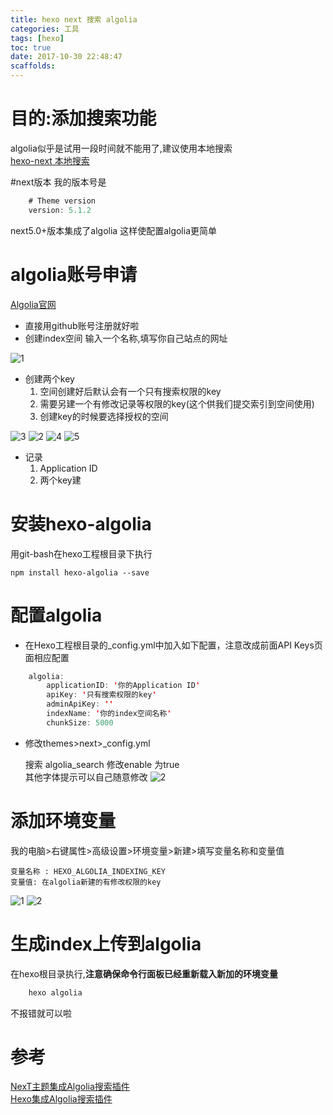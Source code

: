 ```yaml
---
title: hexo next 搜索 algolia
categories: 工具
tags: [hexo]
toc: true
date: 2017-10-30 22:48:47
scaffolds:
---
```

# 目的:添加搜索功能
algolia似乎是试用一段时间就不能用了,建议使用本地搜索  
[hexo-next 本地搜索](/2017/11/14/hexo-next-%E6%9C%AC%E5%9C%B0%E6%90%9C%E7%B4%A2/#more)  

#next版本
我的版本号是
```java
    # Theme version
    version: 5.1.2
```
next5.0+版本集成了algolia 这样使配置algolia更简单

# algolia账号申请
[Algolia官网](https://www.algolia.com/)
<!-- more -->
* 直接用github账号注册就好啦
* 创建index空间 输入一个名称,填写你自己站点的网址

![1](http://ovasdkxqr.bkt.clouddn.com/hexo/QQ%E6%88%AA%E5%9B%BE20171030220402.jpg)
* 创建两个key   
    1. 空间创建好后默认会有一个只有搜索权限的key  
    2. 需要另建一个有修改记录等权限的key(这个供我们提交索引到空间使用)  
    3. 创建key的时候要选择授权的空间

![3](http://ovasdkxqr.bkt.clouddn.com/hexo/QQ%E6%88%AA%E5%9B%BE20171030220635.jpg)
![2](http://ovasdkxqr.bkt.clouddn.com/hexo/QQ%E6%88%AA%E5%9B%BE20171030220735.jpg)
![4](http://ovasdkxqr.bkt.clouddn.com/hexo/QQ%E6%88%AA%E5%9B%BE20171030220846.jpg)
![5](http://ovasdkxqr.bkt.clouddn.com/hexo/QQ%E6%88%AA%E5%9B%BE20171030220920.jpg)
* 记录  
    1. Application ID  
    2. 两个key建

# 安装hexo-algolia

用git-bash在hexo工程根目录下执行

    npm install hexo-algolia --save
# 配置algolia
- 在Hexo工程根目录的_config.yml中加入如下配置，注意改成前面API Keys页面相应配置

```java
    algolia:
        applicationID: '你的Application ID'
        apiKey: '只有搜索权限的key'
        adminApiKey: ''
        indexName: '你的index空间名称'
        chunkSize: 5000
```

- 修改themes>next>_config.yml 

    搜索 algolia_search 修改enable 为true  
    其他字体提示可以自己随意修改
![2](http://ovasdkxqr.bkt.clouddn.com/hexo/QQ%E6%88%AA%E5%9B%BE20171030223530.jpg)
# 添加环境变量
我的电脑>右键属性>高级设置>环境变量>新建>填写变量名称和变量值

    变量名称 : HEXO_ALGOLIA_INDEXING_KEY
    变量值: 在algolia新建的有修改权限的key
![1](http://ovasdkxqr.bkt.clouddn.com/hexo/QQ%E6%88%AA%E5%9B%BE20171030222934.jpg)
![2](http://ovasdkxqr.bkt.clouddn.com/hexo/QQ%E6%88%AA%E5%9B%BE20171030222951.jpg)
# 生成index上传到algolia
在hexo根目录执行,**注意确保命令行面板已经重新载入新加的环境变量**
```java
    hexo algolia
```

不报错就可以啦

# 参考
[NexT主题集成Algolia搜索插件](http://blog.csdn.net/luzheqi/article/details/52798557)  
[Hexo集成Algolia搜索插件](https://jobbym.github.io/2017/01/16/Hexo%E9%9B%86%E6%88%90Algolia%E6%90%9C%E7%B4%A2%E6%8F%92%E4%BB%B6/)
